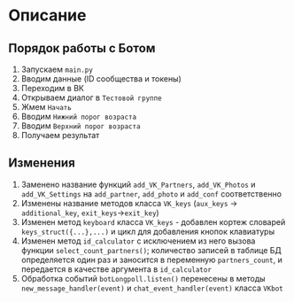# Описание

## Порядок работы с Ботом
1. Запускаем `main.py`
2. Вводим данные (ID сообщества и токены)
3. Переходим в ВК
4. Открываем диалог в `Тестовой группе`
5. Жмем `Начать`
6. Вводим `Нижний порог возраста`
7. Вводим `Верхний порог возраста`
8. Получаем результат

## Изменения
1. Заменено название функций `add_VK_Partners`, `add_VK_Photos` и `add_VK_Settings` на `add_partner`, `add_photo` и `add_conf` соответственно
2. Изменены название методов класса `VK_keys` (`aux_keys` -> `additional_key`, `exit_keys`->`exit_key`)
3. Изменен метод `keyboard` класса `VK_keys` - добавлен кортеж словарей `keys_struct({...},...)` и цикл для добавления кнопок клавиатуры
4. Изменен метод `id_calculator` с исключением из него вызова функции `select_count_partners()`; количество записей в таблице БД определяется один раз и заносится в переменную `partners_count`, и передается в качестве аргумента в `id_calculator`
5. Обработка событий `botLongpoll.listen()` перенесены в методы `new_message_handler(event)` и `chat_event_handler(event)` класса `VKbot`
